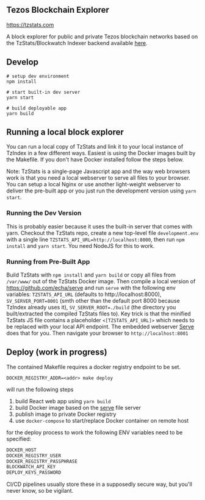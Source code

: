 ## Tezos Blockchain Explorer

https://tzstats.com

A block explorer for public and private Tezos blockchain networks based on the TzStats/Blockwatch Indexer backend available [here](https://github.com/blockwatch-cc/tzindex).

## Develop

```
# setup dev environment
npm install

# start built-in dev server
yarn start

# build deployable app
yarn build
```

## Running a local block explorer

You can run a local copy of TzStats and link it to your local instance of TzIndex in a few different ways. Easiest is using the Docker images built by the Makefile. If you don't have Docker installed follow the steps below.

Note: TzStats is a single-page Javascript app and the way web browsers work is that you need a local webserver to serve all files to your browser. You can setup a local Nginx or use another light-weight webserver to deliver the pre-built app or you just run the development version using `yarn start`. 

### Running the Dev Version
This is probably easier because it uses the built-in server that comes with yarn. Checkout the TzStats repo, create a new top-level file `development.env` with a single line `TZSTATS_API_URL=http://localhost:8000`, then run `npm install` and `yarn start`. You need NodeJS for this to work.

### Running from Pre-Built App 

Build TzStats with `npm install` and `yarn build` or copy all files from `/var/www/` out of the TzStats Docker image. Then compile a local version of https://github.com/echa/serve and run `serve` with the following env variables: `TZSTATS_API_URL` (defaults to http://localhost:8000), `SV_SERVER_PORT=8001` (smth other than the default port 8000 because TzIndex already uses it), `SV_SERVER_ROOT=./build` (the directory you built/extracted the compiled TzStats files to). Key trick is that the minified TzStats JS file contains a placeholder `<[TZSTATS_API_URL]>` which needs to be replaced with your local API endpoint. The embedded webserver [Serve](github.com/echa/serve) does that for you. Then navigate your browser to `http://localhost:8001`

## Deploy (work in progress)

The contained Makefile requires a docker registry endpoint to be set.

```
DOCKER_REGISTRY_ADDR=<addr> make deploy
```

will run the following steps

1. build React web app using `yarn build`
2. build Docker image based on the [serve](https://github.com/echa/serve) file server
3. publish image to private Docker registry
4. use `docker-compose` to start/replace Docker container on remote host

for the deploy process to work the following ENV variables need to be specified:

```sh
DOCKER_HOST
DOCKER_REGISTRY_USER
DOCKER_REGISTRY_PASSPHRASE
BLOCKWATCH_API_KEY
DEPLOY_KEYS_PASSWORD
```

CI/CD pipelines usually store these in a supposedly secure way, but you'll never know, so be vigilant.
